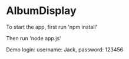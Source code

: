 # AlbumDisplay

To start the app, first run 'npm install'

Then run 'node app.js'

Demo login: username: Jack, password: 123456
